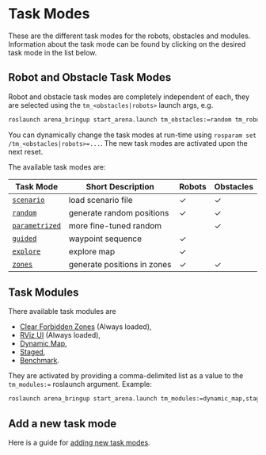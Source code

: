 # Task Modes

These are the different task modes for the robots, obstacles and modules. Information about the task mode can be found by clicking on the desired task mode in the list below.

## Robot and Obstacle Task Modes

Robot and obstacle task modes are completely independent of each, they are selected using the `tm_<obstacles|robots>` launch args, e.g.

```sh
roslaunch arena_bringup start_arena.launch tm_obstacles:=random tm_robots:=scenario
```

You can dynamically change the task modes at run-time using `rosparam set /tm_<obstacles|robots>=...`. The new task modes are activated upon the next reset.

The available task modes are:

| Task Mode | Short Description | Robots | Obstacles |
| --- | --- | --- | --- |
| [`scenario`](task_modes/scenario.md) | load scenario file | ✓ | ✓ |
| [`random`](task_modes/random.md) | generate random positions | ✓ | ✓ |
| [`parametrized`](task_modes/parametrized.md) | more fine-tuned random | | ✓ |
| [`guided`](task_modes/guided.md) | waypoint sequence | ✓ | |
| [`explore`](task_modes/explore.md) | explore map | ✓ | |
| [`zones`](task_modes/zones.md) | generate positions in zones | ✓ | ✓ |


## Task Modules

There available task modules are

- [Clear Forbidden Zones](task_modes/clear_forbidden_zones.md) (Always loaded),
- [RViz UI](task_modes/rviz_ui.md) (Always loaded),
- [Dynamic Map](task_modes/dynamic_map.md),
- [Staged](task_modes/staged.md),
- [Benchmark](task_modes/benchmark.md).

They are activated by providing a comma-delimited list as a value to the `tm_modules:=` roslaunch argument. Example:

```sh
roslaunch arena_bringup start_arena.launch tm_modules:=dynamic_map,staged
```

## Add a new task mode

Here is a guide for [adding new task modes](./task_modes/adding_task_modes.md).
